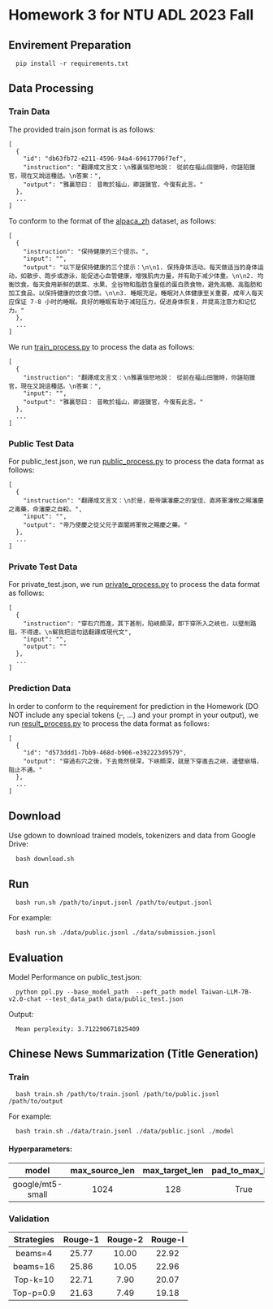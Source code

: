 # Homework 3 for NTU ADL 2023 Fall
## Envirement Preparation
```
  pip install -r requirements.txt
```

## Data Processing
### Train Data
The provided train.json format is as follows:
```
[
  {
    "id": "db63fb72-e211-4596-94a4-69617706f7ef",
    "instruction": "翻譯成文言文：\n雅裏惱怒地說： 從前在福山田獵時，你誣陷獵官，現在又說這種話。\n答案：",
    "output": "雅裏怒曰： 昔畋於福山，卿誣獵官，今復有此言。"
  },
  ...
]
```
To conform to the format of the [alpaca_zh](https://huggingface.co/datasets/shibing624/alpaca-zh) dataset, as follows:
```
[
  {
    "instruction": "保持健康的三个提示。",
    "input": "",
    "output": "以下是保持健康的三个提示：\n\n1. 保持身体活动。每天做适当的身体运动，如散步、跑步或游泳，能促进心血管健康，增强肌肉力量，并有助于减少体重。\n\n2. 均衡饮食。每天食用新鲜的蔬菜、水果、全谷物和脂肪含量低的蛋白质食物，避免高糖、高脂肪和加工食品，以保持健康的饮食习惯。\n\n3. 睡眠充足。睡眠对人体健康至关重要，成年人每天应保证 7-8 小时的睡眠。良好的睡眠有助于减轻压力，促进身体恢复，并提高注意力和记忆力。"
  },
  ...
]
```
We run [train_process.py](train_process.py) to process the data as follows:
```
[
  {
    "instruction": "翻譯成文言文：\n雅裏惱怒地說： 從前在福山田獵時，你誣陷獵官，現在又說這種話。\n答案：",
    "input": "",
    "output": "雅裏怒曰： 昔畋於福山，卿誣獵官，今復有此言。"
  },
  ...
]
```
### Public Test Data
For public_test.json, we run [public_process.py](public_process.py) to process the data format as follows:
```
[
  {
    "instruction": "翻譯成文言文：\n於是，廢帝讓瀋慶之的堂侄、直將軍瀋攸之賜瀋慶之毒藥，命瀋慶之自殺。",
    "input": "",
    "output": "帝乃使慶之從父兄子直閣將軍攸之賜慶之藥。"
  },
  ...
]
```
### Private Test Data
For private_test.json, we run [private_process.py](private_process.py) to process the data format as follows:
```
[
  {
    "instruction": "穿右穴而進，其下甚削，陷峽頗深，即下穿所入之峽也，以壁削路阻，不得達。\n幫我把這句話翻譯成現代文",
    "input": "",
    "output": ""
  },
  ...
]
```
### Prediction Data
In order to conform to the requirement for prediction in the Homework (DO NOT include any special tokens (<s>, </s>, …) and your prompt in your output), we run [result_process.py](result_process.py) to process the data format as follows:
```
[
  {
    "id": "d573ddd1-7bb9-468d-b906-e392223d9579",
    "output": "穿過右穴之後，下去竟然很深，下峽頗深，就是下穿進去之峽，邊壁崩塌，阻止不通。"
  },
  ...
]
```

## Download
Use gdown to download trained models, tokenizers and data from Google Drive:
```
  bash download.sh
```

## Run
```
  bash run.sh /path/to/input.jsonl /path/to/output.jsonl
```
For example:
```
  bash run.sh ./data/public.jsonl ./data/submission.jsonl
```

## Evaluation
Model Performance on public_test.json:
```
  python ppl.py --base_model_path  --peft_path model Taiwan-LLM-7B-v2.0-chat --test_data_path data/public_test.json
```
Output:
```
  Mean perplexity: 3.712290671825409
```

## Chinese News Summarization (Title Generation)
### Train
```
  bash train.sh /path/to/train.jsonl /path/to/public.jsonl /path/to/output
```
For example:
```
  bash train.sh ./data/train.jsonl ./data/public.jsonl ./model
```

#### Hyperparameters:
| model | max_source_len | max_target_len | pad_to_max_len | learning_rate | Optimizer | batch_size | num_epochs |
| :---: | :---: | :---: | :---: | :---: | :---: | :---: | :---: |
| google/mt5-small | 1024 | 128 | True | 3e-4 | AdaFactor | 64 | 50 |

### Validation
| Strategies | Rouge-1 | Rouge-2 | Rouge-l |
| :---: | :---: | :---: | :---: |
| beams=4 | 25.77 | 10.00 | 22.92 |
| beams=16 | 25.86 | 10.05 | 22.96 |
| Top-k=10 | 22.71 | 7.90 | 20.07 |
| Top-p=0.9 | 21.63 | 7.49 | 19.18 |

